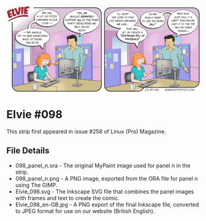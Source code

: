 ![Elvie comic strip #098](Elvie_098_en-GB.jpg)

Elvie #098
==========
This strip first appeared in issue #258 of Linux (Pro) Magazine.

File Details
------------
* 098_panel_n.ora     - The original MyPaint image used for panel n in the strip.
* 098_panel_n.png     - A PNG image, exported from the ORA file for panel n using The GIMP.
* Elvie_098.svg       - The Inkscape SVG file that combines the panel images with frames and text to create the comic.
* Elvie_098_en-GB.jpg - A PNG export of the final Inkscape file, converted to JPEG format for use on our website (British English).

